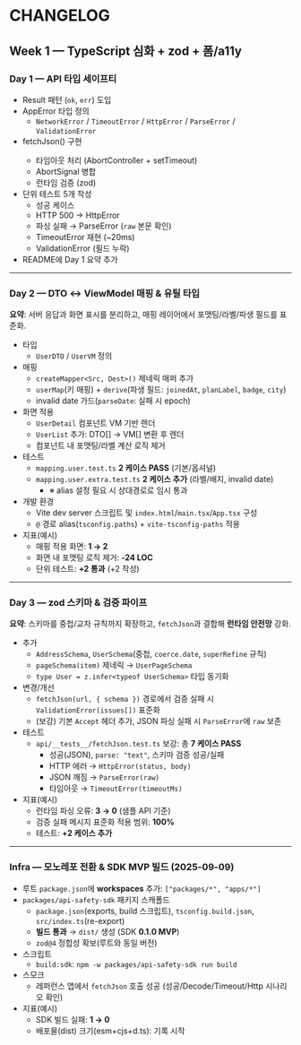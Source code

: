 # CHANGELOG

## Week 1 — TypeScript 심화 + zod + 폼/a11y

### Day 1 — API 타입 세이프티

- Result 패턴 (`ok`, `err`) 도입
- AppError 타입 정의
  - `NetworkError` / `TimeoutError` / `HttpError` / `ParseError` / `ValidationError`
- fetchJson<T>() 구현
  - 타임아웃 처리 (AbortController + setTimeout)
  - AbortSignal 병합
  - 런타임 검증 (zod)
- 단위 테스트 5개 작성
  - 성공 케이스
  - HTTP 500 → HttpError
  - 파싱 실패 → ParseError (`raw` 본문 확인)
  - TimeoutError 재현 (~20ms)
  - ValidationError (필드 누락)
- README에 Day 1 요약 추가

---

### Day 2 — DTO ↔ ViewModel 매핑 & 유틸 타입

**요약**: 서버 응답과 화면 표시를 분리하고, 매핑 레이어에서 포맷팅/라벨/파생 필드를 표준화.

- 타입
  - `UserDTO` / `UserVM` 정의
- 매핑
  - `createMapper<Src, Dest>()` 제네릭 매퍼 추가
  - `userMap`(키 매핑) + `derive`(파생 필드: `joinedAt`, `planLabel`, `badge`, `city`)
  - invalid date 가드(`parseDate`: 실패 시 epoch)
- 화면 적용
  - `UserDetail` 컴포넌트 VM 기반 렌더
  - `UserList` 추가: DTO[] → VM[] 변환 후 렌더
  - 컴포넌트 내 포맷팅/라벨 계산 로직 제거
- 테스트
  - `mapping.user.test.ts` **2 케이스 PASS** (기본/옵셔널)
  - `mapping.user.extra.test.ts` **2 케이스 추가** (라벨/배지, invalid date)
    - ※ alias 설정 필요 시 상대경로로 임시 통과
- 개발 환경
  - Vite dev server 스크립트 및 `index.html`/`main.tsx`/`App.tsx` 구성
  - `@` 경로 alias(`tsconfig.paths`) + `vite-tsconfig-paths` 적용
- 지표(예시)
  - 매핑 적용 화면: **1 → 2**
  - 화면 내 포맷팅 로직 제거: **-24 LOC**
  - 단위 테스트: **+2 통과** (+2 작성)

---

### Day 3 — zod 스키마 & 검증 파이프

**요약**: 스키마를 중첩/교차 규칙까지 확장하고, `fetchJson`과 결합해 **런타임 안전망** 강화.

- 추가
  - `AddressSchema`, `UserSchema`(중첩, `coerce.date`, `superRefine` 규칙)
  - `pageSchema(item)` 제네릭 → `UserPageSchema`
  - `type User = z.infer<typeof UserSchema>` 타입 동기화
- 변경/개선
  - `fetchJson(url, { schema })` 경로에서 검증 실패 시 `ValidationError(issues[])` 표준화
  - (보강) 기본 `Accept` 헤더 추가, JSON 파싱 실패 시 `ParseError`에 `raw` 보존
- 테스트
  - `api/__tests__/fetchJson.test.ts` 보강: 총 **7 케이스 PASS**
    - 성공(JSON), `parse: "text"`, 스키마 검증 성공/실패
    - HTTP 에러 → `HttpError(status, body)`
    - JSON 깨짐 → `ParseError(raw)`
    - 타임아웃 → `TimeoutError(timeoutMs)`
- 지표(예시)
  - 런타임 파싱 오류: **3 → 0** (샘플 API 기준)
  - 검증 실패 메시지 표준화 적용 범위: **100%**
  - 테스트: **+2 케이스 추가**

---

### Infra — 모노레포 전환 & SDK MVP 빌드 (2025-09-09)

- 루트 `package.json`에 **workspaces** 추가: `["packages/*", "apps/*"]`
- `packages/api-safety-sdk` 패키지 스캐폴드
  - `package.json`(exports, build 스크립트), `tsconfig.build.json`, `src/index.ts`(re-export)
  - **빌드 통과** → `dist/` 생성 (SDK **0.1.0 MVP**)
  - `zod@4` 정합성 확보(루트와 동일 버전)
- 스크립트
  - `build:sdk`: `npm -w packages/api-safety-sdk run build`
- 스모크
  - 레퍼런스 앱에서 `fetchJson` 호출 성공 (성공/Decode/Timeout/Http 시나리오 확인)
- 지표(예시)
  - SDK 빌드 실패: **1 → 0**
  - 배포물(dist) 크기(esm+cjs+d.ts): 기록 시작
